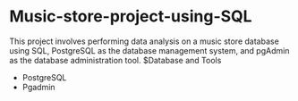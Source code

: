 # Music-store-project-using-SQL
This project involves performing data analysis on a music store database using SQL, PostgreSQL as the database management system, and pgAdmin as the database administration tool. 
$Database and Tools
+ PostgreSQL
+ Pgadmin
